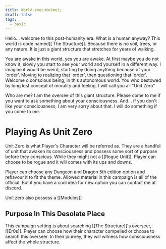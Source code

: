 ```yaml
---
title: World.execute(me);
draft: false
tags:
  - basic
---
```

Hello... welcome to this post-humanity era. What is  a human anyway? This world is code named[[ The Structure]]. Because there is no soil, trees, or any nature. It is just a giant structure that stretches for years of walking.

You are awake in this world, yes you are awake. At first maybe you do not know it, slowly you start to see your world and yourself in a different way. I imagine it would be weird, starting by doing anything because of your 'order'. Moving to realizing that 'order', then questioning that 'order'. Welcome o conscious being, in this autonomous world. You who bestowed by long lost concept of morality and feeling. I will call you all "Unit Zero"

Who are me? I am the oversee of this giant structure. Please come to me if you want to ask something about your consciousness. And... if you don't like your consciousness, I am very sorry about that. I will do something if you come to me.

# Playing As Unit Zero
Unit Zero is what Player's Character will be referred as. They are a handful of unit that awaken its consciousness and possess some sort of purpose before they conscious. While they might not a [[Rogue Unit]]. Player can choose to be rogue and it will comes with its ups and downs.

Player can choose any Dungeon and Dragon 5th edition option and reflavour it to fit the theme. Allowed material in this campaign is all of the official. But if you have a cool idea for new option you can contact me at discord. 

Unit zero also possess a [[Modules]]

## Purpose In This Desolate Place
This campaign setting is about searching [[The Structure]]'s overseer, [[Er0s]]. Player can choose how their character compelled or choose to search this overseer. In their journey, they will witness how consciousness affect the whole structure. 




